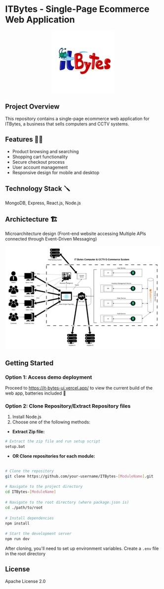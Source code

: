 # ITBytes - Single-Page Ecommerce Web Application

<p align="center">
    <img src="https://raw.githubusercontent.com/Dre-OS/ITBytes/refs/heads/main/itbytes_logo.webp" alt="ITBytes Logo" width="200">
</p>

## Project Overview
This repository contains a single-page ecommerce web application for ITBytes, a business that sells computers and CCTV systems.

## Features 🧑‍💻
- Product browsing and searching
- Shopping cart functionality
- Secure checkout process
- User account management
- Responsive design for mobile and desktop

## Technology Stack 🪛
MongoDB, Express, React.js, Node.js

## Archictecture 🏗️
Microarchitecture design 
(Front-end website accessing Multiple APIs connected through Event-Driven Messaging)

<p align="center">
    <img src="https://raw.githubusercontent.com/Dre-OS/ITBytes/refs/heads/main/itbytes_sysarchi.webp" alt="ITBytes Logo" width="500">
</p>

## Getting Started

### Option 1: Access demo deployment
Proceed to https://it-bytes-ui.vercel.app/ to view the current build of the web app, batteries included 🔋

### Option 2: Clone Repository/Extract Repository files

1. Install Node.js
2. Choose one of the following methods:

- **Extract Zip file:**
```bash
# Extract the zip file and run setup script
setup.bat
```
     
- **OR Clone repositories for each module:**
```bash

# Clone the repository
git clone https://github.com/your-username/ITBytes-[ModuleName].git

# Navigate to the project directory
cd ITBytes-[ModuleName]

# Navigate to the root directory (where package.json is)
cd ./path/to/root

# Install dependencies
npm install

# Start the development server
npm run dev

```


After cloning, you'll need to set up environment variables. Create a `.env` file in the root directory

## License
Apache License 2.0


